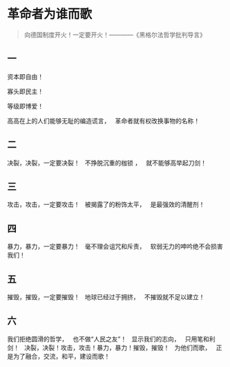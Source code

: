 # 革命者为谁而歌
> 向德国制度开火！一定要开火！————《黑格尔法哲学批判导言》
## 一
资本即自由！

寡头即民主！

等级即博爱！

高高在上的人们能够无耻的编造谎言，
 
革命者就有权改换事物的名称！
## 二
决裂，决裂，一定要决裂！
 
不挣脱沉重的枷锁 ，
 
就不能够高举起刀剑！
## 三
攻击，攻击，一定要攻击！
 
被揭露了的粉饰太平，
 
是最强效的清醒剂！
## 四
暴力，暴力，一定要暴力！
 
毫不理会诅咒和斥责，
 
软弱无力的呻吟绝不会损害我们！
## 五
摧毁，摧毁，一定要摧毁！
 
地球已经过于拥挤，
 
不摧毁就不足以建立！
## 六
我们拒绝圆滑的哲学，
 
也不做“人民之友”！
 
显示我们的志向，
 
只用笔和利剑！
 
决裂，决裂！攻击，攻击！暴力，暴力！摧毁，摧毁！
 
为他们而歌，
 
正是为了融合，交流，和平，建设而歌！
